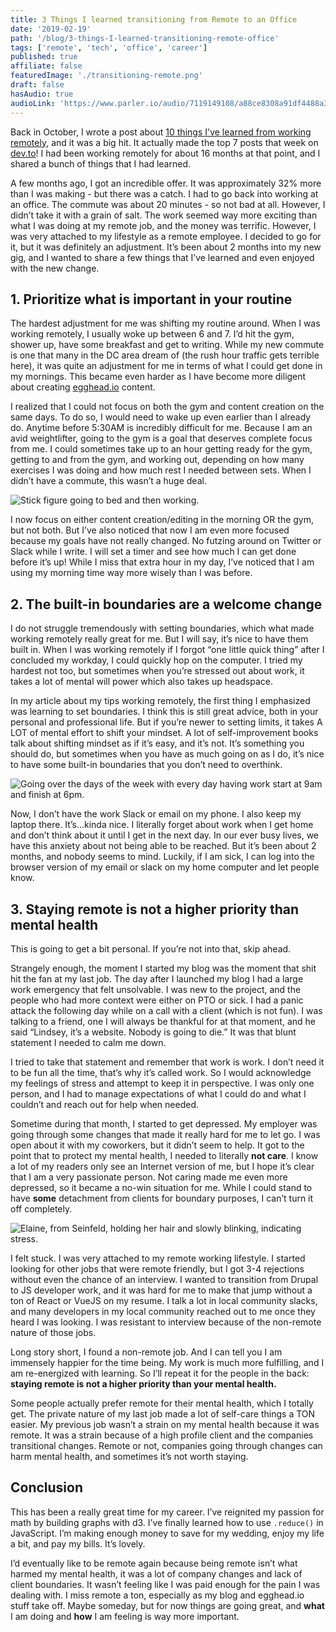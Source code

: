 ```yaml
---
title: 3 Things I learned transitioning from Remote to an Office
date: '2019-02-19'
path: '/blog/3-things-I-learned-transitioning-remote-office'
tags: ['remote', 'tech', 'office', 'career']
published: true
affiliate: false
featuredImage: './transitioning-remote.png'
draft: false
hasAudio: true
audioLink: 'https://www.parler.io/audio/7119149108/a88ce8308a91df4488a3fdcef775a20bdacc2e2f.0310f77e-6797-446e-bd96-50bd083c8e74.mp3'
---
```


Back in October, I wrote a post about [10 things I've learned from working remotely](https://dev.to/lkopacz/10-things-ive-learned-from-working-remotely-240h), and it was a big hit. It actually made the top 7 posts that week on [dev.to](https://dev.to/devteam/the-7-most-popular-dev-posts-from-the-past-week-2bdb)! I had been working remotely for about 16 months at that point, and I shared a bunch of things that I had learned.

A few months ago, I got an incredible offer. It was approximately 32% more than I was making - but there was a catch. I had to go back into working at an office. The commute was about 20 minutes - so not bad at all. However, I didn’t take it with a grain of salt. The work seemed way more exciting than what I was doing at my remote job, and the money was terrific. However, I was very attached to my lifestyle as a remote employee. I decided to go for it, but it was definitely an adjustment. It’s been about 2 months into my new gig, and I wanted to share a few things that I’ve learned and even enjoyed with the new change.

## 1. Prioritize what is important in your routine

The hardest adjustment for me was shifting my routine around. When I was working remotely, I usually woke up between 6 and 7. I’d hit the gym, shower up, have some breakfast and get to writing. While my new commute is one that many in the DC area dream of (the rush hour traffic gets terrible here), it was quite an adjustment for me in terms of what I could get done in my mornings. This became even harder as I have become more diligent about creating [egghead.io](https://egghead.io/instructors/lindsey-kopacz) content.

I realized that I could not focus on both the gym and content creation on the same days. To do so, I would need to wake up even earlier than I already do. Anytime before 5:30AM is incredibly difficult for me. Because I am an avid weightlifter, going to the gym is a goal that deserves complete focus from me. I could sometimes take up to an hour getting ready for the gym, getting to and from the gym, and working out, depending on how many exercises I was doing and how much rest I needed between sets. When I didn’t have a commute, this wasn’t a huge deal.

![Stick figure going to bed and then working.](https://media.giphy.com/media/3GYmecuz4ncOc/giphy.gif)

I now focus on either content creation/editing in the morning OR the gym, but not both. But I’ve also noticed that now I am even more focused because my goals have not really changed. No futzing around on Twitter or Slack while I write. I will set a timer and see how much I can get done before it’s up! While I miss that extra hour in my day, I’ve noticed that I am using my morning time way more wisely than I was before.

## 2. The built-in boundaries are a welcome change

I do not struggle tremendously with setting boundaries, which what made working remotely really great for me. But I will say, it’s nice to have them built in. When I was working remotely if I forgot “one little quick thing” after I concluded my workday, I could quickly hop on the computer. I tried my hardest not too, but sometimes when you’re stressed out about work, it takes a lot of mental will power which also takes up headspace.

In my article about my tips working remotely, the first thing I emphasized was learning to set boundaries. I think this is still great advice, both in your personal and professional life. But if you’re newer to setting limits, it takes A LOT of mental effort to shift your mindset. A lot of self-improvement books talk about shifting mindset as if it’s easy, and it’s not. It’s something you should do, but sometimes when you have as much going on as I do, it’s nice to have some built-in boundaries that you don’t need to overthink.

![Going over the days of the week with every day having work start at 9am and finish at 6pm.](https://media.giphy.com/media/3o6Mblpo7jq1JBaXLi/giphy.gif)

Now, I don’t have the work Slack or email on my phone. I also keep my laptop there. It’s…kinda nice. I literally forget about work when I get home and don’t think about it until I get in the next day. In our ever busy lives, we have this anxiety about not being able to be reached. But it’s been about 2 months, and nobody seems to mind. Luckily, if I am sick, I can log into the browser version of my email or slack on my home computer and let people know.

## 3. Staying remote is not a higher priority than mental health

This is going to get a bit personal. If you’re not into that, skip ahead.

Strangely enough, the moment I started my blog was the moment that shit hit the fan at my last job. The day after I launched my blog I had a large work emergency that felt unsolvable. I was new to the project, and the people who had more context were either on PTO or sick. I had a panic attack the following day while on a call with a client (which is not fun). I was talking to a friend, one I will always be thankful for at that moment, and he said “Lindsey, it’s a website. Nobody is going to die.” It was that blunt statement I needed to calm me down.

I tried to take that statement and remember that work is work. I don’t need it to be fun all the time, that’s why it’s called work. So I would acknowledge my feelings of stress and attempt to keep it in perspective. I was only one person, and I had to manage expectations of what I could do and what I couldn’t and reach out for help when needed.

Sometime during that month, I started to get depressed. My employer was going through some changes that made it really hard for me to let go. I was open about it with my coworkers, but it didn’t seem to help. It got to the point that to protect my mental health, I needed to literally **not care**. I know a lot of my readers only see an Internet version of me, but I hope it’s clear that I am a very passionate person. Not caring made me even more depressed, so it became a no-win situation for me. While I could stand to have **some** detachment from clients for boundary purposes, I can’t turn it off completely.

![Elaine, from Seinfeld, holding her hair and slowly blinking, indicating stress.](https://media.giphy.com/media/3o7TKRwpns23QMNNiE/giphy.gif)

I felt stuck. I was very attached to my remote working lifestyle. I started looking for other jobs that were remote friendly, but I got 3-4 rejections without even the chance of an interview. I wanted to transition from Drupal to JS developer work, and it was hard for me to make that jump without a ton of React or VueJS on my resume. I talk a lot in local community slacks, and many developers in my local community reached out to me once they heard I was looking. I was resistant to interview because of the non-remote nature of those jobs.

Long story short, I found a non-remote job. And I can tell you I am immensely happier for the time being. My work is much more fulfilling, and I am re-energized with learning. So I’ll repeat it for the people in the back: **staying remote is not a higher priority than your mental health.**

Some people actually prefer remote for their mental health, which I totally get. The private nature of my last job made a lot of self-care things a TON easier. My previous job wasn’t a strain on my mental health because it was remote. It was a strain because of a high profile client and the companies transitional changes. Remote or not, companies going through changes can harm mental health, and sometimes it’s not worth staying.

## Conclusion

This has been a really great time for my career. I’ve reignited my passion for math by building graphs with d3. I’ve finally learned how to use `.reduce()` in JavaScript. I’m making enough money to save for my wedding, enjoy my life a bit, and pay my bills. It’s lovely.

I’d eventually like to be remote again because being remote isn’t what harmed my mental health, it was a lot of company changes and lack of client boundaries. It wasn’t feeling like I was paid enough for the pain I was dealing with. I miss remote a ton, especially as my blog and egghead.io stuff take off. Maybe someday, but for now things are going great, and **what** I am doing and **how** I am feeling is way more important.
